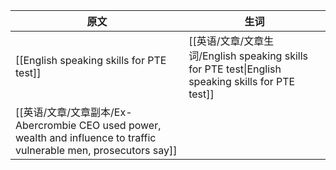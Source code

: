 

| 原文                                                                                                 | 生词                                                                                        |
| -------------------------------------------------------------------------------------------------- | ----------------------------------------------------------------------------------------- |
| [[English speaking skills for PTE test]]                                                           | [[英语/文章/文章生词/English speaking skills for PTE test\|English speaking skills for PTE test]] |
| [[英语/文章/文章副本/Ex-Abercrombie CEO used power, wealth and influence to traffic vulnerable men, prosecutors say]] |                                                                                           |
